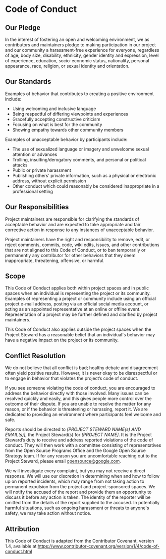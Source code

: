 # Code of Conduct

## Our Pledge

In the interest of fostering an open and welcoming environment, we as contributors and maintainers
pledge to making participation in our project and our community a harassment-free experience for
everyone, regardless of age, body size, disability, ethnicity, gender identity and expression, level
of experience, education, socio-economic status, nationality, personal appearance, race, religion,
or sexual identity and orientation.

## Our Standards

Examples of behavior that contributes to creating a positive environment include:

* Using welcoming and inclusive language
* Being respectful of differing viewpoints and experiences
* Gracefully accepting constructive criticism
* Focusing on what is best for the community
* Showing empathy towards other community members

Examples of unacceptable behavior by participants include:

* The use of sexualized language or imagery and unwelcome sexual attention or advances
* Trolling, insulting/derogatory comments, and personal or political attacks
* Public or private harassment
* Publishing others' private information, such as a physical or electronic address, without explicit
  permission
* Other conduct which could reasonably be considered inappropriate in a professional setting

## Our Responsibilities

Project maintainers are responsible for clarifying the standards of acceptable behavior and are
expected to take appropriate and fair corrective action in response to any instances of unacceptable
behavior.

Project maintainers have the right and responsibility to remove, edit, or reject comments, commits,
code, wiki edits, issues, and other contributions that are not aligned to this Code of Conduct, or
to ban temporarily or permanently any contributor for other behaviors that they deem inappropriate,
threatening, offensive, or harmful.

## Scope

This Code of Conduct applies both within project spaces and in public spaces when an individual is
representing the project or its community. Examples of representing a project or community include
using an official project e-mail address, posting via an official social media account, or acting as
an appointed representative at an online or offline event. Representation of a project may be
further defined and clarified by project maintainers.

This Code of Conduct also applies outside the project spaces when the Project Steward has a
reasonable belief that an individual's behavior may have a negative impact on the project or its
community.

## Conflict Resolution

We do not believe that all conflict is bad; healthy debate and disagreement often yield positive
results. However, it is never okay to be disrespectful or to engage in behavior that violates the
project’s code of conduct.

If you see someone violating the code of conduct, you are encouraged to address the behavior
directly with those involved. Many issues can be resolved quickly and easily, and this gives people
more control over the outcome of their dispute. If you are unable to resolve the matter for any
reason, or if the behavior is threatening or harassing, report it. We are dedicated to providing an
environment where participants feel welcome and safe.

Reports should be directed to *[PROJECT STEWARD NAME(s) AND EMAIL(s)]*, the Project Steward(s)
for *[PROJECT NAME]*. It is the Project Steward’s duty to receive and address reported violations of
the code of conduct. They will then work with a committee consisting of representatives from the
Open Source Programs Office and the Google Open Source Strategy team. If for any reason you are
uncomfortable reaching out to the Project Steward, please email opensource@google.com.

We will investigate every complaint, but you may not receive a direct response. We will use our
discretion in determining when and how to follow up on reported incidents, which may range from not
taking action to permanent expulsion from the project and project-sponsored spaces. We will notify
the accused of the report and provide them an opportunity to discuss it before any action is taken.
The identity of the reporter will be omitted from the details of the report supplied to the accused.
In potentially harmful situations, such as ongoing harassment or threats to anyone's safety, we may
take action without notice.

## Attribution

This Code of Conduct is adapted from the Contributor Covenant, version 1.4, available at
https://www.contributor-covenant.org/version/1/4/code-of-conduct.html
